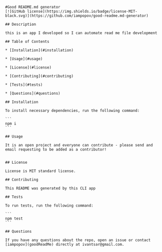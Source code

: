 
    #Good README.md generator
    [![GitHub license](https://img.shields.io/badge/license-MIT-black.svg)](https://github.com/iampopov/good-readme.md-generator)
    
    ## Description

    this is an app I developed so I can automate read me file development
    
    ## Table of Contents 
    
    * [Installation](#installation)
    
    * [Usage](#usage)
    
    * [License](#license)
    
    * [Contributing](#contributing)
    
    * [Tests](#tests)
    
    * [Questions](#questions)
    
    ## Installation
    
    To install necessary dependencies, run the following command:
    
    ```
    npm i
    ```
    
    ## Usage
    
    It is an open project and everyone can contribute - please send and email requesting to be added as a contributor!

    
    ## License

    License is MIT standard license.
        
    ## Contributing
    
    This README was generated by this CLI app
    
    ## Tests
    
    To run tests, run the following command:
    
    ```
    npm test
    ```
    
    ## Questions
    
    If you have any questions about the repo, open an issue or contact [iampopov](goodReadMe) directly at ivantsar@gmail.com.